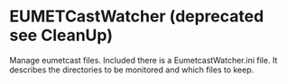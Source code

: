 EUMETCastWatcher (deprecated see CleanUp)
================
Manage eumetcast files.
Included there is a EumetcastWatcher.ini file. It describes the directories to be monitored and which files to keep.

